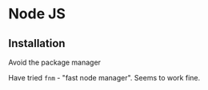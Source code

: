 # Node JS

## Installation

Avoid the package manager

Have tried `fnm` - "fast node manager". Seems to work fine.
